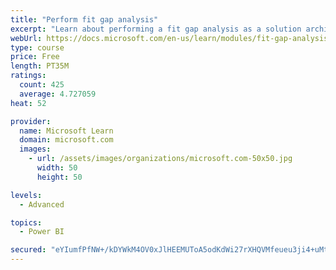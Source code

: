 ```yaml
---
title: "Perform fit gap analysis"
excerpt: "Learn about performing a fit gap analysis as a solution architect for Dynamics 365 and Microsoft Power Platform."
webUrl: https://docs.microsoft.com/en-us/learn/modules/fit-gap-analysis/
type: course
price: Free
length: PT35M
ratings:
  count: 425
  average: 4.727059
heat: 52

provider:
  name: Microsoft Learn
  domain: microsoft.com
  images:
    - url: /assets/images/organizations/microsoft.com-50x50.jpg
      width: 50
      height: 50

levels:
  - Advanced

topics:
  - Power BI

secured: "eYIumfPfNW+/kDYWkM4OV0xJlHEEMUToA5odKdWi27rXHQVMfeueu3ji4+uMt2WMcfo+DznhV7+/yqWyi3dVcFpPpw8LDLZ5/d7f8H9wq2+vrjhSuEIzkmsvDkyknQh+yrNZzMfLfRAjiRp/d68K9UHXHp5Zcs+w66fVwLpleedVSrUqcKtpTm++ox8Bndd/COcaqLm/tSA+Lhurn6xIvN4Lw/bNamlJV01lTk+/2vlIBS+jnIQiZwp8IGH0otHFpb/nTeYh/hx+M0Xq9G1/iQM4nTfhGvnTsxth5DcG5GTHQDBm+qKy4bs3lGpVMX1YPxtXXqwG/pwaI+IqOxCSJCanJ5dmv6aIWFH6TjvOwmxS8MwyDE/VfVxsxCBUPVJFs6affmexw/LOBg5nuqp4aYZENyENrZ9dMYAbbWhV6o8=;s74tfrVdA95XcPau8O9fuA=="
---
```


